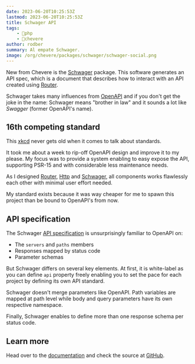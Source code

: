 ```yaml
---
date: 2023-06-20T10:25:53Z
lastmod: 2023-06-20T10:25:53Z
title: Schwager API
tags:
    - 🐘php
    - 🥑chevere
author: rodber
summary: Al empate Schwager.
image: /org/chevere/packages/schwager/schwager-social.png
---
```


New from Chevere is the [Schwager](https://chevere.org/packages/schwager) package. This software generates an API spec, which is a document that describes how to interact with an API created using [Router](https://chevere.org/packages/router).

Schwager takes many influences from [OpenAPI](https://www.openapis.org) and if you don't get the joke in the name: Schwager means "brother in law" and it sounds a lot like *Swagger* (former OpenAPI's name).

## 16th competing standard

This [xkcd](https://xkcd.com/927/) never gets old when it comes to talk about standards.

It took me about a week to rip-off OpenAPI design and improve it to my please. My focus was to provide a system enabling to easy expose the API, supporting PSR-15 and with considerable less maintenance needs.

As I designed [Router](https://chevere.org/packages/router), [Http](https://chevere.org/packages/http) and [Schwager](https://chevere.org/packages/schwager), all components works flawlessly each other with minimal user effort needed.

My standard exists because it was way cheaper for me to spawn this project than be bound to OpenAPI's from now.

## API specification

The Schwager [API specification](https://chevere.org/packages/schwager.html#specification) is unsurprisingly familiar to OpenAPI on:

* The `servers` and `paths` members
* Responses mapped by status code
* Parameter schemas

But Schwager differs on several key elements. At first, it is white-label as you can define `api` property freely enabling you to set the pace for each project by defining its own API standard.

Schwager doesn't merge parameters like OpenAPI. Path variables are mapped at path level while body and query parameters have its own respective namespace.

Finally, Schwager enables to define more than one response schema per status code.

## Learn more

Head over to the [documentation](https://chevere.org/packages/schwager) and check the source at [GitHub](https://github.com/chevere/schwager).
